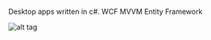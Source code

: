 
Desktop apps written in c#.
WCF
MVVM
Entity Framework

![alt tag](http://static1.squarespace.com/static/5403b8bae4b0903f2ff82cae/t/56de7015b09f95100c0c9580/1457418264905/?format=300w)
